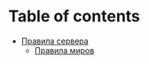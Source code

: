 # Table of contents

* [Правила сервера](README.md)
  * [Правила миров](pravila-servera/pravila-mirov.md)
